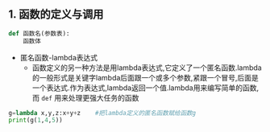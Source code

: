## 1. 函数的定义与调用

```python
def 函数名(参数表):
    函数体
```

* 匿名函数-lambda表达式
    * 函数定义的另一种方法是用lambda表达式,它定义了一个匿名函数.lambda的一般形式是关键字lambda后面跟一个或多个参数,紧跟一个冒号,后面是一个表达式.作为表达式,lambda返回一个值.lambda用来编写简单的函数,而 `def` 用来处理更强大任务的函数

```python
g=lambda x,y,z:x+y+z    #把lambda定义的匿名函数赋给函数g
print(g(1,4,5))
```
